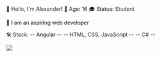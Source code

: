 👋 Hello, I'm Alexander!
🌟 Age: 16
🎓 Status: Student

👾 I am an aspiring web developer

🛠️ Stack:
  -- Angular --
  -- HTML, CSS, JavaScript --
  -- C# --

<img src="https://www.codewars.com/users/LXTSOXL/badges/small">
